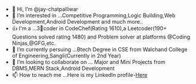 - 👋 Hi, I’m @jay-chatpalliwar
- 👀 I’m interested in ...Competitive Programming,Logic Building,Web Development,Android Development and much more..
- 👍 I'm a ...3🌟coder in CodeChef(Rating 1610),a Leetcoder(190+ Questions solved rating 1480) and Problem solver at platforms @Coding Ninjas,@GFG,etc.
- 🌱 I’m currently persuing ...Btech Degree in CSE from Walchand College of Engineering,Sangli(Currently in 2nd Year)
- 💞️ I’m looking to collaborate on ... Major and Mini Projects from DBMS,MERN Stack,Android Development
- 📫 How to reach me ...Here is my LinkedIn profile-[Here](https://www.linkedin.com/in/jay-chatpalliwar-a05970233/)
   
<!---
jay-chatpalliwar/jay-chatpalliwar is a ✨ special ✨ repository because its `README.md` (this file) appears on your GitHub profile.
You can click the Preview link to take a look at your changes.
--->
